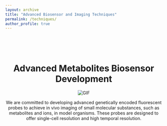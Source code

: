 ```yaml
---
layout: archive
title: "Advanced Biosensor and Imaging Techniques"
permalink: /techniques/
author_profile: true
---
```


<br><br><br>

<div style="text-align: center;">
  <h1>Advanced Metabolites Biosensor Development</h1>
  <div>
    <img src="/images/tech/1.gif" alt="GIF">
  </div>
  <p>We are committed to developing advanced genetically encoded fluorescent probes to achieve in vivo imaging of small molecular substances, such as metabolites and ions, in model organisms. These probes are designed to offer single-cell resolution and high temporal resolution.</p>
</div>



